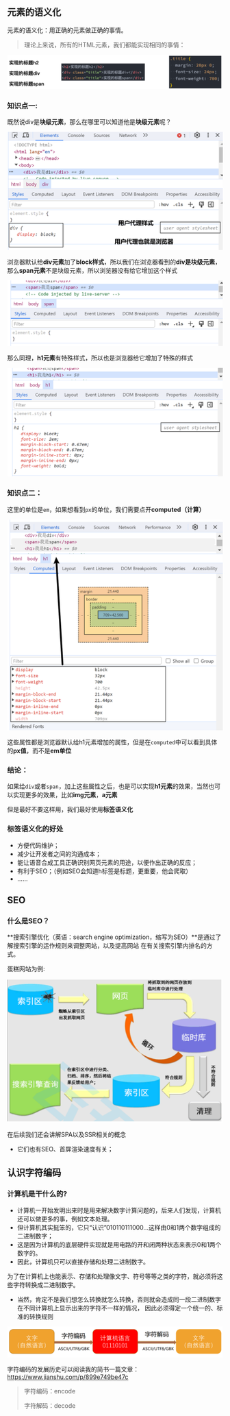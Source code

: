## 元素的语义化

元素的语义化：用正确的元素做正确的事情。



> 理论上来说，所有的HTML元素，我们都能实现相同的事情：
>

![image-20231112082511619](assets/6.元素的语义化.assets/image-20231112082511619.png)









### 知识点一:

既然说div是**块级元素**，那么在哪里可以知道他是**块级元素**呢？

<img src="assets/6.元素的语义化.assets/image-20231112083337376.png" alt="image-20231112083337376" style="zoom: 50%;" />



浏览器默认给**div元素**加了**block样式**，所以我们在浏览器看到的**div是块级元素**，那么**span元素**不是块级元素，所以浏览器没有给它增加这个样式

<img src="assets/6.元素的语义化.assets/image-20231112083518716.png" alt="image-20231112083518716" style="zoom: 50%;" />





那么同理，**h1元素**有特殊样式，所以也是浏览器给它增加了特殊的样式

<img src="assets/6.元素的语义化.assets/image-20231112083636579.png" alt="image-20231112083636579" style="zoom: 50%;" />









### 知识点二：

这里的单位是`em`，如果想看到`px`的单位，我们需要点开**computed（计算）**

![image-20231112083752137](assets/6.元素的语义化.assets/image-20231112083752137.png)

这些属性都是浏览器默认给h1元素增加的属性，但是在`computed`中可以看到具体的**px值**，而不是**em单位**











### 结论：

如果给`div`或者`span`，加上这些属性之后，也是可以实现**h1元素**的效果，当然也可以实现更多的效果，比如**img元素**，**a元素**

但是最好不要这样用，我们最好使用**标签语义化**













### 标签语义化的好处

- 方便代码维护； 
- 减少让开发者之间的沟通成本； 
- 能让语音合成工具正确识别网页元素的用途，以便作出正确的反应； 
- 有利于SEO；（例如SEO会知道h标签是标题，更重要，他会爬取）
- ......











## SEO



### 什么是SEO？

**搜索引擎优化（英语：search engine optimization，缩写为SEO）**是通过了解搜索引擎的运作规则来调整网站，以及提高网站 在有关搜索引擎内排名的方式。

蛋糕网站为例:

![image-20231112082620947](assets/6.元素的语义化.assets/image-20231112082620947.png)



在后续我们还会讲解SPA以及SSR相关的概念

- 它们也有SEO、首屏渲染速度有关；





## 认识字符编码



### 计算机是干什么的?

- 计算机一开始发明出来时是用来解决数字计算问题的，后来人们发现，计算机还可以做更多的事，例如文本处理。 
- 但计算机其实挺笨的，它只“认识”010110111000…这样由0和1两个数字组成的二进制数字； 
- 这是因为计算机的底层硬件实现就是用电路的开和闭两种状态来表示0和1两个数字的。 
- 因此，计算机只可以直接存储和处理二进制数字。

为了在计算机上也能表示、存储和处理像文字、符号等等之类的字符，就必须将这些字符转换成二进制数字。 

- 当然，肯定不是我们想怎么转换就怎么转换，否则就会造成同一段二进制数字在不同计算机上显示出来的字符不一样的情况， 因此必须得定一个统一的、标准的转换规则

![image-20231112082731519](assets/6.元素的语义化.assets/image-20231112082731519.png)



字符编码的发展历史可以阅读我的简书一篇文章：https://www.jianshu.com/p/899e749be47c



> 字符编码：encode
>
> 字符解码：decode
